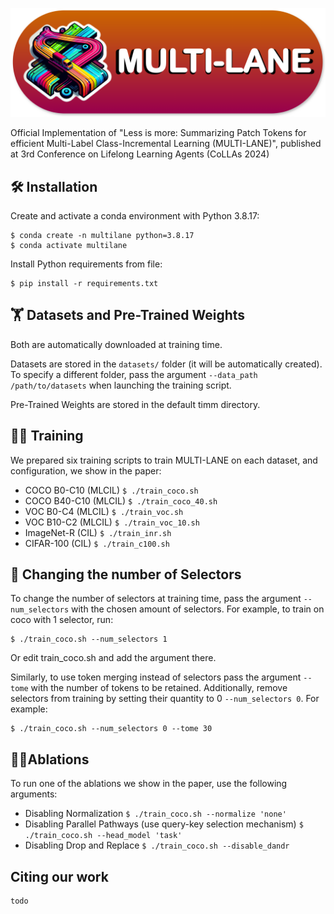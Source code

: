 <p align="center">
    <img src="assets/logo.png" alt="drawing" style="width:1000px;"/>
</p>

Official Implementation of "Less is more: Summarizing Patch Tokens for efficient Multi-Label Class-Incremental Learning (MULTI-LANE)", published at 3rd Conference on Lifelong Learning Agents (CoLLAs 2024)

## 🛠️ Installation
Create and activate a conda environment with Python 3.8.17:
```
$ conda create -n multilane python=3.8.17
$ conda activate multilane
```

Install Python requirements from file:
```
$ pip install -r requirements.txt
```

## 🏋️ Datasets and Pre-Trained Weights
Both are automatically downloaded at training time. 

Datasets are stored in the `datasets/` folder (it will be automatically created). To specify a different folder, pass the argument `--data_path /path/to/datasets` when launching the training script.

Pre-Trained Weights are stored in the default timm directory.

## 🏃‍♀️ Training
We prepared six training scripts to train MULTI-LANE on each dataset, and configuration, we show in the paper:

- COCO B0-C10 (MLCIL) `$ ./train_coco.sh`
- COCO B40-C10 (MLCIL) `$ ./train_coco_40.sh`
- VOC B0-C4 (MLCIL) `$ ./train_voc.sh`
- VOC B10-C2 (MLCIL) `$ ./train_voc_10.sh`
- ImageNet-R (CIL) `$ ./train_inr.sh`
- CIFAR-100 (CIL) `$ ./train_c100.sh`

## 🗿 Changing the number of Selectors
To change the number of selectors at training time, pass the argument `--num_selectors` with the chosen amount of selectors. For example, to train on coco with 1 selector, run:
```
$ ./train_coco.sh --num_selectors 1
```
Or edit train_coco.sh and add the argument there.

Similarly, to use token merging instead of selectors pass the argument `--tome` with the number of tokens to be retained. Additionally, remove selectors from training by setting their quantity to 0 `--num_selectors 0`. For example:
```
$ ./train_coco.sh --num_selectors 0 --tome 30
```

## 🙅‍♀️Ablations
To run one of the ablations we show in the paper, use the following arguments:
- Disabling Normalization `$ ./train_coco.sh --normalize 'none'`
- Disabling Parallel Pathways (use query-key selection mechanism) `$ ./train_coco.sh --head_model 'task'`
- Disabling Drop and Replace `$ ./train_coco.sh --disable_dandr`

## Citing our work
```
todo
```
